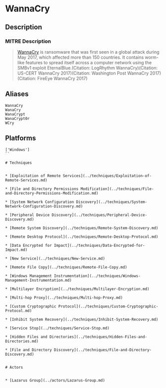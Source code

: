 
# WannaCry

## Description

### MITRE Description

> [WannaCry](https://attack.mitre.org/software/S0366) is ransomware that was first seen in a global attack during May 2017, which affected more than 150 countries. It contains worm-like features to spread itself across a computer network using the SMBv1 exploit EternalBlue.(Citation: LogRhythm WannaCry)(Citation: US-CERT WannaCry 2017)(Citation: Washington Post WannaCry 2017)(Citation: FireEye WannaCry 2017)

## Aliases

```
WannaCry
WanaCry
WanaCrypt
WanaCrypt0r
WCry
```

## Platforms

```
['Windows']
``

# Techniques


* [Exploitation of Remote Services](../techniques/Exploitation-of-Remote-Services.md)

* [File and Directory Permissions Modification](../techniques/File-and-Directory-Permissions-Modification.md)
    
* [System Network Configuration Discovery](../techniques/System-Network-Configuration-Discovery.md)
    
* [Peripheral Device Discovery](../techniques/Peripheral-Device-Discovery.md)
    
* [Remote System Discovery](../techniques/Remote-System-Discovery.md)
    
* [Remote Desktop Protocol](../techniques/Remote-Desktop-Protocol.md)
    
* [Data Encrypted for Impact](../techniques/Data-Encrypted-for-Impact.md)
    
* [New Service](../techniques/New-Service.md)
    
* [Remote File Copy](../techniques/Remote-File-Copy.md)
    
* [Windows Management Instrumentation](../techniques/Windows-Management-Instrumentation.md)
    
* [Multilayer Encryption](../techniques/Multilayer-Encryption.md)
    
* [Multi-hop Proxy](../techniques/Multi-hop-Proxy.md)
    
* [Custom Cryptographic Protocol](../techniques/Custom-Cryptographic-Protocol.md)
    
* [Inhibit System Recovery](../techniques/Inhibit-System-Recovery.md)
    
* [Service Stop](../techniques/Service-Stop.md)
    
* [Hidden Files and Directories](../techniques/Hidden-Files-and-Directories.md)
    
* [File and Directory Discovery](../techniques/File-and-Directory-Discovery.md)
    

# Actors


* [Lazarus Group](../actors/Lazarus-Group.md)

